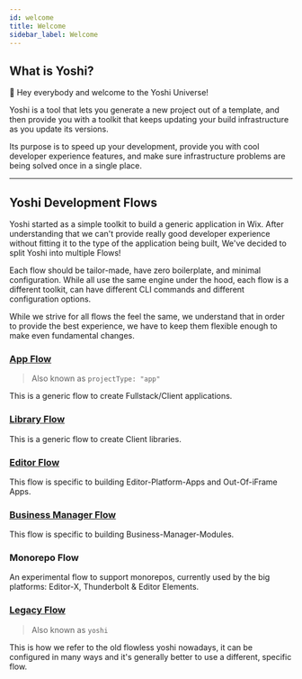```yaml
---
id: welcome
title: Welcome
sidebar_label: Welcome
---
```


## What is Yoshi?

:wave: Hey everybody and welcome to the Yoshi Universe!

Yoshi is a tool that lets you generate a new project out of a template, and then provide you with a toolkit that keeps updating your build infrastructure as you update its versions.

Its purpose is to speed up your development, provide you with cool developer experience features, and make sure infrastructure problems are being solved once in a single place.

---

## Yoshi Development Flows

Yoshi started as a simple toolkit to build a generic application in Wix. After understanding that we can't provide really good developer experience without fitting it to the type of the application being built, We've decided to split Yoshi into multiple Flows!

Each flow should be tailor-made, have zero boilerplate, and minimal configuration. While all use the same engine under the hood, each flow is a different toolkit, can have different CLI commands and different configuration options.

While we strive for all flows the feel the same, we understand that in order to provide the best experience, we have to keep them flexible enough to make even fundamental changes.

### [App Flow](app-flow.md)

> Also known as `projectType: "app"`

This is a generic flow to create Fullstack/Client applications.

### [Library Flow](library-flow.md)

This is a generic flow to create Client libraries.

### [Editor Flow](editor-flow/overview.md)

This flow is specific to building Editor-Platform-Apps and Out-Of-iFrame Apps.

### [Business Manager Flow](business-manager-flow.md)

This flow is specific to building Business-Manager-Modules.

### Monorepo Flow

An experimental flow to support monorepos, currently used by the big platforms: Editor-X, Thunderbolt & Editor Elements.

### [Legacy Flow](legacy-flow.md)

> Also known as `yoshi`

This is how we refer to the old flowless yoshi nowadays, it can be configured in many ways and it's generally better to use a different, specific flow.
